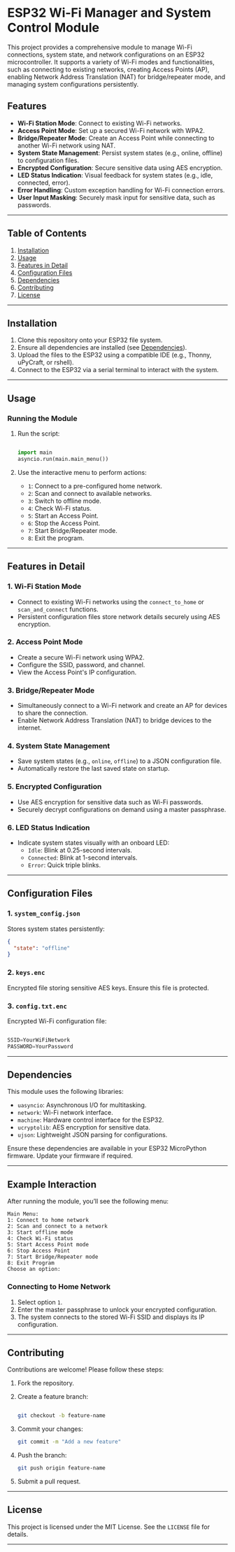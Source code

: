 
# ESP32 Wi-Fi Manager and System Control Module

This project provides a comprehensive module to manage Wi-Fi connections, system state, and network configurations on an ESP32 microcontroller. It supports a variety of Wi-Fi modes and functionalities, such as connecting to existing networks, creating Access Points (AP), enabling Network Address Translation (NAT) for bridge/repeater mode, and managing system configurations persistently.

## Features

- **Wi-Fi Station Mode**: Connect to existing Wi-Fi networks.
- **Access Point Mode**: Set up a secured Wi-Fi network with WPA2.
- **Bridge/Repeater Mode**: Create an Access Point while connecting to another Wi-Fi network using NAT.
- **System State Management**: Persist system states (e.g., online, offline) to configuration files.
- **Encrypted Configuration**: Secure sensitive data using AES encryption.
- **LED Status Indication**: Visual feedback for system states (e.g., idle, connected, error).
- **Error Handling**: Custom exception handling for Wi-Fi connection errors.
- **User Input Masking**: Securely mask input for sensitive data, such as passwords.

---

## Table of Contents

1. [Installation](#installation)
2. [Usage](#usage)
3. [Features in Detail](#features-in-detail)
4. [Configuration Files](#configuration-files)
5. [Dependencies](#dependencies)
6. [Contributing](#contributing)
7. [License](#license)

---

## Installation

1. Clone this repository onto your ESP32 file system.
2. Ensure all dependencies are installed (see [Dependencies](#dependencies)).
3. Upload the files to the ESP32 using a compatible IDE (e.g., Thonny, uPyCraft, or rshell).
4. Connect to the ESP32 via a serial terminal to interact with the system.

---

## Usage

### Running the Module

1. Run the script:

   ```python

   import main
   asyncio.run(main.main_menu())

   ```

2. Use the interactive menu to perform actions:
   - `1`: Connect to a pre-configured home network.
   - `2`: Scan and connect to available networks.
   - `3`: Switch to offline mode.
   - `4`: Check Wi-Fi status.
   - `5`: Start an Access Point.
   - `6`: Stop the Access Point.
   - `7`: Start Bridge/Repeater mode.
   - `8`: Exit the program.

---

## Features in Detail

### 1. **Wi-Fi Station Mode**

- Connect to existing Wi-Fi networks using the `connect_to_home` or `scan_and_connect` functions.
- Persistent configuration files store network details securely using AES encryption.

### 2. **Access Point Mode**

- Create a secure Wi-Fi network using WPA2.
- Configure the SSID, password, and channel.
- View the Access Point's IP configuration.

### 3. **Bridge/Repeater Mode**

- Simultaneously connect to a Wi-Fi network and create an AP for devices to share the connection.
- Enable Network Address Translation (NAT) to bridge devices to the internet.

### 4. **System State Management**

- Save system states (e.g., `online`, `offline`) to a JSON configuration file.
- Automatically restore the last saved state on startup.

### 5. **Encrypted Configuration**

- Use AES encryption for sensitive data such as Wi-Fi passwords.
- Securely decrypt configurations on demand using a master passphrase.

### 6. **LED Status Indication**

- Indicate system states visually with an onboard LED:
  - `Idle`: Blink at 0.25-second intervals.
  - `Connected`: Blink at 1-second intervals.
  - `Error`: Quick triple blinks.

---

## Configuration Files

### 1. `system_config.json`

Stores system states persistently:

```json
{
  "state": "offline"
}

```

### 2. `keys.enc`

Encrypted file storing sensitive AES keys. Ensure this file is protected.

### 3. `config.txt.enc`

Encrypted Wi-Fi configuration file:

```python

SSID=YourWiFiNetwork
PASSWORD=YourPassword

```

---

## Dependencies

This module uses the following libraries:

- `uasyncio`: Asynchronous I/O for multitasking.
- `network`: Wi-Fi network interface.
- `machine`: Hardware control interface for the ESP32.
- `ucryptolib`: AES encryption for sensitive data.
- `ujson`: Lightweight JSON parsing for configurations.

Ensure these dependencies are available in your ESP32 MicroPython firmware. Update your firmware if required.

---

## Example Interaction

After running the module, you’ll see the following menu:

```text
Main Menu:
1: Connect to home network
2: Scan and connect to a network
3: Start offline mode
4: Check Wi-Fi status
5: Start Access Point mode
6: Stop Access Point
7: Start Bridge/Repeater mode
8: Exit Program
Choose an option:
```

### Connecting to Home Network

1. Select option `1`.
2. Enter the master passphrase to unlock your encrypted configuration.
3. The system connects to the stored Wi-Fi SSID and displays its IP configuration.

---

## Contributing

Contributions are welcome! Please follow these steps:

1. Fork the repository.
2. Create a feature branch:

   ```bash

   git checkout -b feature-name

   ```

3. Commit your changes:

   ```bash
   git commit -m "Add a new feature"

   ```

4. Push the branch:

   ```bash
   git push origin feature-name

   ```

5. Submit a pull request.

---

## License

This project is licensed under the MIT License. See the `LICENSE` file for details.

---
